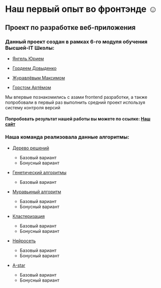 # Наш первый опыт во фронтэнде ☺️

## Проект по разработке веб-приложения
### Данный проект создан в рамках 6-го модуля обучения Высшей-IT Школы:

- [Янгель Юрием](https://github.com/rendivy)

- [Гордеем Довыденко](https://github.com/StaZisS)

- [Журавлёвым Максимом](https://github.com/kubavsop)

- [Горстом Артёмом](https://github.com/CandyPain)




<p>Мы впервые познакомились с азами frontend разработки, а также попробовали в первый раз выполнить средний проект используя систему контроля версий</p>
<p></p>

#### Попробовать результат нашей работы вы можете по ссылке: [Наш сайт](https://rendivy.github.io/WebProject/)

### Наша команда реализовала данные алгоритмы:



- [Дерево решений](https://ru.wikipedia.org/wiki/%D0%94%D0%B5%D1%80%D0%B5%D0%B2%D0%BE_%D1%80%D0%B5%D1%88%D0%B5%D0%BD%D0%B8%D0%B9)
    + Базовый вариант
    + Бонусный вариант

- [Генетический алгоритмы](https://en.wikipedia.org/wiki/Genetic_algorithm)
    + Базовый вариант


- [Муравьиный алгоритм](https://en.wikipedia.org/wiki/Ant_colony_optimization_algorithms)
    + Базовый вариант
    + Бонусный вариант


- [Кластеризация](https://en.wikipedia.org/wiki/K-means_clustering)
    + Базовый вариант
    + Бонусный вариант


- [Нейросеть](https://en.wikipedia.org/wiki/Artificial_neural_network)
    + Базовый вариант
    + Бонусный вариант


- [А-star](https://en.wikipedia.org/wiki/A*_search_algorithm)
    + Базовый вариант
    + Бонусный вариант


